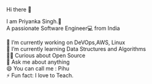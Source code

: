 
Hi there 👋 <br>

I am Priyanka Singh.👧 <br> A passionate Software Engineer💻 from India<br>

🔭 I’m currently working on DeVOps,AWS, Linux<br>
🌱 I’m currently learning Data Structures and Algorithms<br>
👩‍💻  Curious about Open Source<br>
💬 Ask me about anything<br>
😄 You can call me : Pihu<br>
⚡ Fun fact: I love to Teach.<br>

